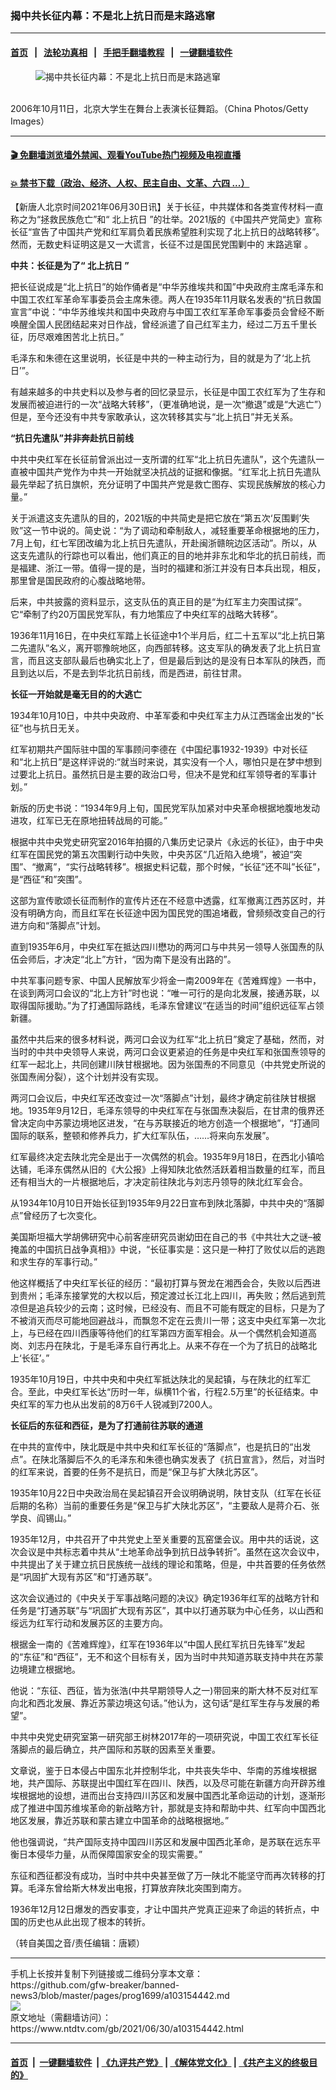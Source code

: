 ### 揭中共长征内幕：不是北上抗日而是末路逃窜
------------------------

#### [首页](https://github.com/gfw-breaker/banned-news3/blob/master/README.md) &nbsp;&nbsp;|&nbsp;&nbsp; [法轮功真相](https://github.com/begood0513/basic/blob/master/README.md)  &nbsp;&nbsp;|&nbsp;&nbsp; [手把手翻墙教程](https://github.com/gfw-breaker/guides/wiki)  &nbsp;&nbsp;|&nbsp;&nbsp; [一键翻墙软件](https://github.com/gfw-breaker/nogfw/blob/master/README.md)  



<div><div class="featured_image">
 <figure>
  <img alt="揭中共长征内幕：不是北上抗日而是末路逃窜" src="https://i.ntdtv.com/assets/uploads/2021/06/GettyImages-72150600-800x450.jpg"/>
 </figure><br/>
 <span class="caption">
  2006年10月11日，北京大学生在舞台上表演长征舞蹈。（China Photos/Getty Images）
 </span>
</div>
</div><hr/>

#### [ 🎬  免翻墙浏览墙外禁闻、观看YouTube热门视频及电视直播](https://github.com/gfw-breaker/HelloWorld)

#### [ 💥  禁书下载（政治、经济、人权、民主自由、文革、六四 ...）](https://github.com/gfw-breaker/books/blob/master/README.md)

<div><div class="post_content" itemprop="articleBody">
 <p>
  【新唐人北京时间2021年06月30日讯】关于长征，中共媒体和各类宣传材料一直称之为“拯救民族危亡”和“
  <ok href="https://www.ntdtv.com/gb/北上抗日.htm">
   北上抗日
  </ok>
  ”的壮举。2021版的《中国共产党简史》宣称长征“宣告了中国共产党和红军肩负着民族希望胜利实现了北上抗日的战略转移”。然而，无数史料证明这是又一大谎言，长征不过是国民党围剿中的
  <ok href="https://www.ntdtv.com/gb/末路逃窜.htm">
   末路逃窜
  </ok>
  。
 </p>
 <p>
  <strong>
   中共：长征是为了“
   <ok href="https://www.ntdtv.com/gb/北上抗日.htm">
    北上抗日
   </ok>
   ”
  </strong>
 </p>
 <p>
  把长征说成是“北上抗日”的始作俑者是“中华苏维埃共和国”中央政府主席毛泽东和中国工农红军革命军事委员会主席朱德。两人在1935年11月联名发表的“抗日救国宣言”中说：“中华苏维埃共和国中央政府与中国工农红军革命军事委员会曾经不断唤醒全国人民团结起来对日作战，曾经派遣了自己红军主力，经过二万五千里长征，历尽艰难困苦北上抗日。”
 </p>
 <p>
  毛泽东和朱德在这里说明，长征是中共的一种主动行为，目的就是为了‘北上抗日’”。
 </p>
 <p>
  有越来越多的中共史料以及参与者的回忆录显示，长征是中国工农红军为了生存和发展而被迫进行的一次“战略大转移”，（更准确地说，是一次“撤退”或是“大逃亡”）但是，至今还没有中共专家敢承认，这次转移其实与“北上抗日”并无关系。
 </p>
 <p>
  <strong>
   “抗日先遣队”并非奔赴抗日前线
  </strong>
 </p>
 <p>
  中共中央红军在长征前曾派出过一支所谓的红军“北上抗日先遣队”，这个先遣队一直被中国共产党作为中共一开始就坚决抗战的证据和像据。“红军北上抗日先遣队最先举起了抗日旗帜，充分证明了中国共产党是救亡图存、实现民族解放的核心力量。”
 </p>
 <p>
  关于派遣这支先遣队的目的，2021版的中共简史是把它放在“第五次‘反围剿’失败”这一节中说的。简史说：“为了调动和牵制敌人，减轻重要革命根据地的压力，7月上旬，红七军团改编为北上抗日先遣队，开赴闽浙赣皖边区活动”。所以，从这支先遣队的行踪也可以看出，他们真正的目的地并非东北和华北的抗日前线，而是福建、浙江一带。值得一提的是，当时的福建和浙江并没有日本兵出现，相反，那里曾是国民政府的心腹战略地带。
 </p>
 <p>
  后来，中共披露的资料显示，这支队伍的真正目的是“为红军主力突围试探”。它“牵制了约20万国民党军队，有力地策应了中央红军的战略大转移”。
 </p>
 <p>
  1936年11月16日，在中央红军踏上长征途中1个半月后，红二十五军以“北上抗日第二先遣队”名义，离开鄂豫皖地区，向西部转移。这支军队的确发表了北上抗日宣言，而且这支部队最后也确实北上了，但是最后到达的是没有日本军队的陕西，而且到达以后，不是去到华北抗日前线，而是西进，前往甘肃。
 </p>
 <p>
  <strong>
   长征一开始就是毫无目的的大逃亡
  </strong>
 </p>
 <p>
  1934年10月10日，中共中央政府、中革军委和中央红军主力从江西瑞金出发的“长征”也与抗日无关。
 </p>
 <p>
  红军初期共产国际驻中国的军事顾问李德在《中国纪事1932-1939》中对长征和“北上抗日”是这样评说的:“就当时来说，其实没有一个人，哪怕只是在梦中想到过要北上抗日。虽然抗日是主要的政治口号，但决不是党和红军领导者的军事计划。”
 </p>
 <p>
  新版的历史书说：“1934年9月上旬，国民党军队加紧对中央革命根据地腹地发动进攻，红军已无在原地扭转战局的可能。”
 </p>
 <p>
  根据中共中央党史研究室2016年拍摄的八集历史记录片《永远的长征》，由于中央红军在国民党的第五次围剿行动中失败，中央苏区“几近陷入绝境”，被迫“突围”、“撤离”，“实行战略转移”。根据史料记载，那个时候，“长征”还不叫”长征”，是“西征”和”突围”。
 </p>
 <p>
  这部为宣传歌颂长征而制作的宣传片还在不经意中透露，红军撤离江西苏区时，并没有明确方向，而且红军在长征途中因为国民党的围追堵截，曾频频改变自己的行进方向和“落脚点”计划。
 </p>
 <p>
  直到1935年6月，中央红军在抵达四川懋功的两河口与中共另一领导人张国焘的队伍会师后，才决定“北上”方针，“因为南下是没有出路的”。
 </p>
 <p>
  中共军事问题专家、中国人民解放军少将金一南2009年在《苦难辉煌》一书中，在谈到两河口会议的“北上方针”时也说：“唯一可行的是向北发展，接通苏联，以取得国际援助。”为了打通国际路线，毛泽东曾建议“在适当的时间”组织远征军占领新疆。
 </p>
 <p>
  虽然中共后来的很多材料说，两河口会议为红军“北上抗日”奠定了基础，然而，对当时的中共中央领导人来说，两河口会议更紧迫的任务是中央红军和张国焘领导的红军一起北上，共同创建川陕甘根据地。因为张国焘的不同意见（中共党史所说的张国焘闹分裂），这个计划并没有实现。
 </p>
 <p>
  两河口会议后，中央红军还改变过一次“落脚点”计划，最终才确定前往陕甘根据地。1935年9月12日，毛泽东领导的中央红军在与张国焘决裂后，在甘肃的俄界还曾决定向中苏蒙边境地区进发，“在与苏联接近的地方创造一个根据地”，“打通同国际的联系，整顿和修养兵力，扩大红军队伍，……将来向东发展”。
 </p>
 <p>
  红军最终决定去陕北完全是出于一次偶然的机会。1935年9月18日，在西北小镇哈达铺，毛泽东偶然从旧的《大公报》上得知陕北依然活跃着相当数量的红军，而且还有相当大的一片根据地后，才决定前往陕北与刘志丹领导的陕北红军会合。
 </p>
 <p>
  从1934年10月10日开始长征到1935年9月22日宣布到陕北落脚，中共中央的“落脚点”曾经历了七次变化。
 </p>
 <p>
  美国斯坦福大学胡佛研究中心前客座研究员谢幼田在自己的书《中共壮大之谜–被掩盖的中国抗日战争真相》》中说，“长征事实是：这只是一种打了败仗以后的逃跑和求生存的军事行动。”
 </p>
 <p>
  他这样概括了中央红军长征的经历：“最初打算与贺龙在湘西会合，失败以后西进到贵州；毛泽东接掌党的大权以后，预定渡过长江北上四川，再失败；然后逃到荒凉但是追兵较少的云南；这时候，已经没有、而且不可能有既定的目标，只是为了不被消灭而尽可能地回避战斗，而飘忽不定在云贵川一带；这支中央红军第一次北上，与已经在四川西康等待他们的红军第四方面军相会。从一个偶然机会知道高岗、刘志丹在陕北，于是毛泽东自行再北上。从来不存在一个为了抗日的战略北上‘长征’。”
 </p>
 <p>
  1935年10月19日，中共中央和中央红军抵达陕北的吴起镇，与在陕北的红军汇合。至此，中央红军长达“历时一年，纵横11个省，行程2.5万里”的长征结束。中央红军的军力也从出发前的8万6千人锐减到7200人。
 </p>
 <p>
  <strong>
   长征后的东征和西征，是为了打通前往苏联的通道
  </strong>
 </p>
 <p>
  在中共的宣传中，陕北既是中共中央和红军长征的“落脚点”，也是抗日的“出发点”。在陕北落脚后不久的毛泽东和朱德也确实发表了《抗日宣言》，然后，对当时的红军来说，首要的任务不是抗日，而是“保卫与扩大陕北苏区”。
 </p>
 <p>
  1935年10月22日中央政治局在吴起镇召开会议明确说明，陕甘支队（红军在长征后期的名称）当前的重要任务是“保卫与扩大陕北苏区”，“主要敌人是蒋介石、张学良、阎锡山。”
 </p>
 <p>
  1935年12月，中共召开了中共党史上至关重要的瓦窑堡会议。用中共的话说，这次会议是中共标志着中共从“土地革命战争到抗日战争转折”。虽然在这次会议中，中共提出了关于建立抗日民族统一战线的理论和策略，但是，中共首要的任务依然是“巩固扩大现有苏区”和“打通苏联”。
 </p>
 <p>
  这次会议通过的《中央关于军事战略问题的决议》确定1936年红军的战略方针和任务是“打通苏联”与“巩固扩大现有苏区”，其中以打通苏联为中心任务，以山西和绥远为红军行动和发展苏区的主要方向。
 </p>
 <p>
  根据金一南的《苦难辉煌》，红军在1936年以“中国人民红军抗日先锋军”发起的“东征”和“西征”，无不和这个目标有关，因为当时中共知道苏联支持中共在苏蒙边境建立根据地。
 </p>
 <p>
  他说：“东征、西征，皆为张浩(中共早期领导人之一)带回来的斯大林不反对红军向北和西北发展、靠近苏蒙边境这句话。”他认为，这句话“是红军生存与发展的希望”。
 </p>
 <p>
  中共中央党史研究室第一研究部王树林2017年的一项研究说，中国工农红军长征落脚点的最后确立，共产国际和苏联的因素至关重要。
 </p>
 <p>
  文章说，鉴于日本侵占中国东北并控制华北，中共丧失华中、华南的苏维埃根据地，共产国际、苏联提出中国红军在四川、陕西，以及尽可能在新疆方向开辟苏维埃根据地的设想，进而出台支持四川苏区和发展中国西北革命运动的计划，逐渐形成了推进中国苏维埃革命的新战略方针，那就是支持和帮助中共、红军向中国西北地区发展，靠近苏联和蒙古建立中国革命的战略根据地。”
 </p>
 <p>
  他也强调说，“共产国际支持中国四川苏区和发展中国西北革命，是苏联在远东平衡日本侵华力量，从而保障国家安全的现实需要。”
 </p>
 <p>
  东征和西征都没有成功，当时中共中央甚至做了万一陕北不能坚守而再次转移的打算。毛泽东曾给斯大林发出电报，打算放弃陕北突围到南方。
 </p>
 <p>
  1936年12月12日爆发的西安事变，才让中国共产党真正迎来了命运的转折点，中国的历史也从此出现了根本的转折。
 </p>
 <p>
  （转自美国之音/责任编辑：唐颖）
 </p>
 <div class="single_ad">
 </div>
</div>
</div>
<hr/>
手机上长按并复制下列链接或二维码分享本文章：<br/>
https://github.com/gfw-breaker/banned-news3/blob/master/pages/prog1699/a103154442.md <br/>
<a href='https://github.com/gfw-breaker/banned-news3/blob/master/pages/prog1699/a103154442.md'><img src='https://github.com/gfw-breaker/banned-news3/blob/master/pages/prog1699/a103154442.md.png'/></a> <br/>
原文地址（需翻墙访问）：https://www.ntdtv.com/gb/2021/06/30/a103154442.html


------------------------
#### [首页](https://github.com/gfw-breaker/banned-news3/blob/master/README.md) &nbsp;|&nbsp; [一键翻墙软件](https://github.com/gfw-breaker/nogfw/blob/master/README.md) &nbsp;| [《九评共产党》](https://github.com/gfw-breaker/9ping.md/blob/master/README.md#九评之一评共产党是什么) | [《解体党文化》](https://github.com/gfw-breaker/jtdwh.md/blob/master/README.md) | [《共产主义的终极目的》](https://github.com/gfw-breaker/gczydzjmd.md/blob/master/README.md)


<img src='http://gfw-breaker.win/banned-news3/pages/prog1699/a103154442.md' width='0px' height='0px'/>